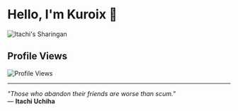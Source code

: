 # Hello, I'm Kuroix 👋

![Itachi's Sharingan](https://example.com/itachi_sharingan_image.png)

## Profile Views
![Profile Views](https://img.shields.io/badge/Views-1234-red?style=flat-square&logo=github)

---

_"Those who abandon their friends are worse than scum."_  
— **Itachi Uchiha**
